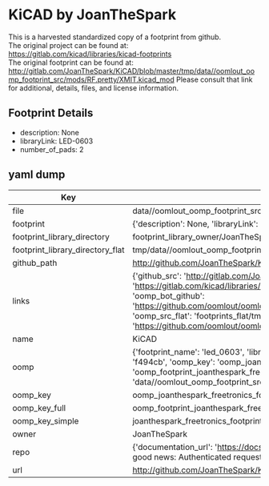 # KiCAD by JoanTheSpark  
This is a harvested standardized copy of a footprint from github.  
The original project can be found at:  
https://gitlab.com/kicad/libraries/kicad-footprints  
The original footprint can be found at:
http://gitlab.com/JoanTheSpark/KiCAD/blob/master/tmp/data//oomlout_oomp_footprint_src/mods/RF.pretty/XMIT.kicad_mod
Please consult that link for additional, details, files, and license information.  
## Footprint Details
* description: None  
* libraryLink: LED-0603  
* number_of_pads: 2  
## yaml dump  
| Key | Value |  
| --- | --- |  
| file | data//oomlout_oomp_footprint_src/KiCAD/mods/freetronics_footprints.pretty/LED-0603.kicad_mod |  
| footprint | {'description': None, 'libraryLink': 'LED-0603', 'number_of_pads': 2} |  
| footprint_library_directory | footprint_library_owner/JoanTheSpark_KiCAD |  
| footprint_library_directory_flat | tmp/data//oomlout_oomp_footprint_src/footprints_flat/joanthespark_freetronics_footprints_led_0603/working |  
| github_path | http://github.com/JoanTheSpark/KiCAD/blob/master/tmp/data//oomlout_oomp_footprint_src/mods/freetronics_footprints.pretty/LED-0603.kicad_mod |  
| links | {'github_src': 'http://gitlab.com/JoanTheSpark/KiCAD/blob/master/tmp/data//oomlout_oomp_footprint_src/mods/RF.pretty/XMIT.kicad_mod', 'github_src_repo': 'https://gitlab.com/kicad/libraries/kicad-footprints', 'oomp_bot': 'tmp/data//oomlout_oomp_footprint_src/footprints/joanthespark_freetronics_footprints_led_0603/working', 'oomp_bot_github': 'https://github.com/oomlout/oomlout_oomp_footprint_bot/tree/main/tmp/data//oomlout_oomp_footprint_src/footprints/joanthespark_freetronics_footprints_led_0603/working', 'oomp_src_flat': 'footprints_flat/tmp/data//oomlout_oomp_footprint_src/footprints_flat/joanthespark_freetronics_footprints_led_0603/working', 'oomp_src_flat_github': 'https://github.com/oomlout/oomlout_oomp_footprint_src/tree/main/tmp/data//oomlout_oomp_footprint_src/footprints_flat/joanthespark_freetronics_footprints_led_0603/working'} |  
| name | KiCAD |  
| oomp | {'footprint_name': 'led_0603', 'library_name': 'freetronics_footprints', 'md5': 'f494cb8b70da95b7ee05d57a7179fb45', 'md5_10': 'f494cb8b70', 'md5_5': 'f494c', 'md5_6': 'f494cb', 'oomp_key': 'oomp_joanthespark_freetronics_footprints_led_0603', 'oomp_key_extra': 'oomp_footprint_joanthespark_freetronics_footprints_led_0603', 'oomp_key_full': 'oomp_footprint_joanthespark_freetronics_footprints_led_0603_f494cb', 'oomp_key_simple': 'joanthespark_freetronics_footprints_led_0603', 'original_filename': 'data//oomlout_oomp_footprint_src/KiCAD/mods/freetronics_footprints.pretty/LED-0603.kicad_mod', 'owner_name': 'joanthespark'} |  
| oomp_key | oomp_joanthespark_freetronics_footprints_led_0603 |  
| oomp_key_full | oomp_footprint_joanthespark_freetronics_footprints_led_0603 |  
| oomp_key_simple | joanthespark_freetronics_footprints_led_0603 |  
| owner | JoanTheSpark |  
| repo | {'documentation_url': 'https://docs.github.com/rest/overview/resources-in-the-rest-api#rate-limiting', 'message': "API rate limit exceeded for 84.66.142.224. (But here's the good news: Authenticated requests get a higher rate limit. Check out the documentation for more details.)"} |  
| url | http://github.com/JoanTheSpark/KiCAD |  

